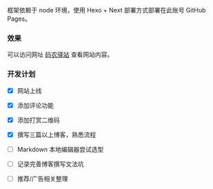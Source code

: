框架依赖于 node 环境，使用 Hexo + Next 部署方式部署在此账号 GitHub Pages。

### 效果 ###
可以访问网址 [码农驿站](https://chenwenjia1991.github.io) 查看网站内容。

### 开发计划 ###
- [x] 网站上线
- [x] 添加评论功能
- [x] 添加打赏二维码
- [x] 撰写三篇以上博客，熟悉流程
- [ ] Markdown 本地编辑器尝试选型
- [ ] 记录完善博客撰写文法坑
- [ ] 推荐/广告相关整理

